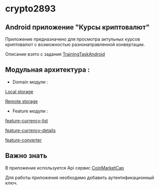 # crypto2893

## Android приложение "Курсы криптовалют"

Приложение предназначено для просмотра актульных курсов криптовалют с возможностью разнонаправленной конвертации.

Описание взято с задания [TrainingTaskAndroid](https://github.com/softh/TrainingTaskAndroid)

## Модульная архитектура :

- Domain модули :

[Local storage](https://github.com/Max-Luxs/crypto2893/tree/master/domain-local)

[Remote storage](https://github.com/Max-Luxs/crypto2893/tree/master/domain-remote)

- Feature модули :

[feature-currency-list](https://github.com/Max-Luxs/crypto2893/tree/master/feature-currency-list)

[feature-currency-details](https://github.com/Max-Luxs/crypto2893/tree/master/feature-currency-details)

[feature-converter](https://github.com/Max-Luxs/crypto2893/tree/master/feature-converter)

## Важно знать

В приложение используется Api сервис [CoinMarketCap](https://pro.coinmarketcap.com/)

Для работы приложения необходимо добавить аутентификационный ключ.




